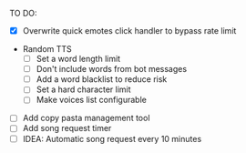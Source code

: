 TO DO:

- [x] Overwrite quick emotes click handler to bypass rate limit
- Random TTS
    - [ ] Set a word length limit
    - [ ] Don't include words from bot messages
    - [ ] Add a word blacklist to reduce risk
    - [ ] Set a hard character limit
    - [ ] Make voices list configurable
- [ ] Add copy pasta management tool
- [ ] Add song request timer
- [ ] IDEA: Automatic song request every 10 minutes